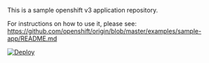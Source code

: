 This is a sample openshift v3 application repository.  

For instructions on how to use it, please see: https://github.com/openshift/origin/blob/master/examples/sample-app/README.md

[![Deploy](https://www.herokucdn.com/deploy/button.svg)](https://heroku.com/deploy)


